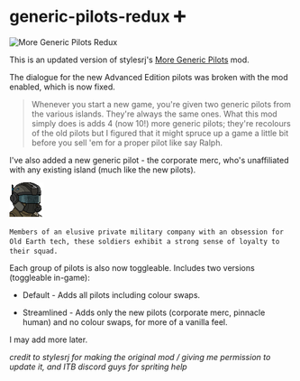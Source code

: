 # generic-pilots-redux ➕

![More Generic Pilots Redux](https://cdn.discordapp.com/attachments/899045757586399254/1197884367293403197/Group_38_1.png)

This is an updated version of stylesrj's [More Generic Pilots](https://subsetgames.com/forum/viewtopic.php?f=25&t=34239) mod.  

The dialogue for the new Advanced Edition pilots was broken with the mod enabled, which is now fixed. 

> Whenever you start a new game, you're given two generic pilots from the various islands. They're always the same ones. 
What this mod simply does is adds 4 (now 10!) more generic pilots; they're recolours of the old pilots but I figured that it might spruce up a game a little bit before you sell 'em for a proper pilot like say Ralph.

I've also added a new generic pilot - the corporate merc, who's unaffiliated with any existing island (much like the new pilots).

![pilot image](More%20Generic%20Pilots%20Redux/mods/Default/mods/Corporate%20Mercenaries/img/portraits/npcs/merc1.png)

```Members of an elusive private military company with an obsession for Old Earth tech, these soldiers exhibit a strong sense of loyalty to their squad.```

Each group of pilots is also now toggleable. Includes two versions (toggleable in-game):

* Default - Adds all pilots including colour swaps.

* Streamlined - Adds only the new pilots (corporate merc, pinnacle human) and no colour swaps, for more of a vanilla feel.

I may add more later.

*credit to stylesrj for making the original mod / giving me permission to update it, and ITB discord guys for spriting help*


